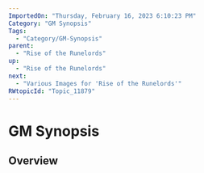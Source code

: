 ```yaml
---
ImportedOn: "Thursday, February 16, 2023 6:10:23 PM"
Category: "GM Synopsis"
Tags:
  - "Category/GM-Synopsis"
parent:
  - "Rise of the Runelords"
up:
  - "Rise of the Runelords"
next:
  - "Various Images for 'Rise of the Runelords'"
RWtopicId: "Topic_11879"
---
```

# GM Synopsis
## Overview
